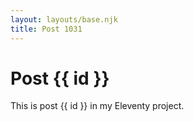 ```yaml
---
layout: layouts/base.njk
title: Post 1031
---
```


# Post {{ id }}

This is post {{ id }} in my Eleventy project.
